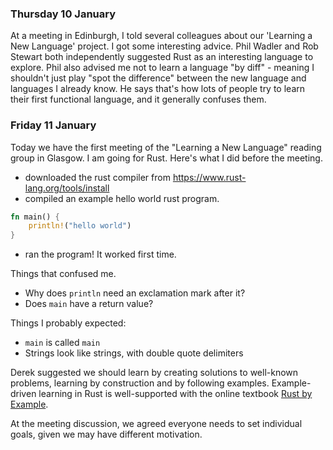 
### Thursday 10 January

At a meeting in Edinburgh, I told several colleagues about
our 'Learning a New Language' project. I got some interesting
advice. Phil Wadler and Rob Stewart both independently suggested
Rust as an interesting language to explore. Phil also advised me
not to learn a language "by diff" - meaning I shouldn't just play
"spot the difference" between the new language and languages I
already know. He says that's how lots of people try to learn their
first functional language, and it generally confuses them.

### Friday 11 January

Today we have the first meeting of the "Learning a New Language"
reading group in Glasgow. I am going for Rust. Here's what I did
before the meeting.

 * downloaded the rust compiler from https://www.rust-lang.org/tools/install
 * compiled an example hello world rust program.

```rust
fn main() {
    println!("hello world")
}
```
 * ran the program! It worked first time.

Things that confused me.
 * Why does `println` need an exclamation mark after it?
 * Does `main` have a return value?

Things I probably expected:
 * `main` is called `main`
 * Strings look like strings, with double quote delimiters


Derek suggested we should learn by creating solutions to
well-known problems, learning by construction and by following
examples.
Example-driven learning in Rust is well-supported with the
online textbook [Rust by Example](https://doc.rust-lang.org/rust-by-example/).


At the meeting discussion, we agreed everyone needs to set
individual goals, given we may have different motivation.

